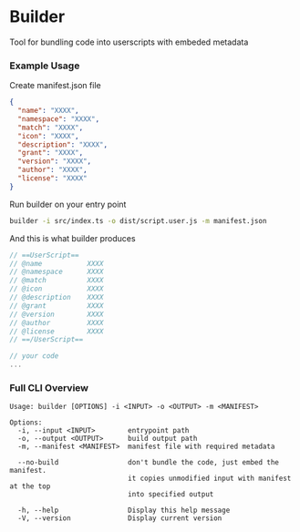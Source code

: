 # Builder
Tool for bundling code into userscripts with embeded metadata

### Example Usage
Create manifest.json file
```json
{
  "name": "XXXX",
  "namespace": "XXXX",
  "match": "XXXX",
  "icon": "XXXX",
  "description": "XXXX",
  "grant": "XXXX",
  "version": "XXXX",
  "author": "XXXX",
  "license": "XXXX"
}
```

Run builder on your entry point
```sh
builder -i src/index.ts -o dist/script.user.js -m manifest.json
```

And this is what builder produces
```js
// ==UserScript==
// @name           XXXX
// @namespace      XXXX
// @match          XXXX
// @icon           XXXX
// @description    XXXX
// @grant          XXXX
// @version        XXXX
// @author         XXXX
// @license        XXXX
// ==/UserScript==

// your code
...
```


### Full CLI Overview
```
Usage: builder [OPTIONS] -i <INPUT> -o <OUTPUT> -m <MANIFEST>

Options:
  -i, --input <INPUT>        entrypoint path
  -o, --output <OUTPUT>      build output path
  -m, --manifest <MANIFEST>  manifest file with required metadata

  --no-build                 don't bundle the code, just embed the manifest.
                             it copies unmodified input with manifest at the top
                             into specified output

  -h, --help                 Display this help message
  -V, --version              Display current version
```
